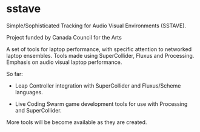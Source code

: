 sstave
======

Simple/Sophisticated Tracking for Audio Visual Environments (SSTAVE).

Project funded by Canada Council for the Arts

A set of tools for laptop performance, with specific attention to networked laptop ensembles.
Tools made using SuperCollider, Fluxus and Processing.  Emphasis on audio visual laptop performance.



So far:

- Leap Controller integration with SuperCollider and Fluxus/Scheme languages.

- Live Coding Swarm game development tools for use with Processing and SuperCollider.

More tools will be become available as they are created.
